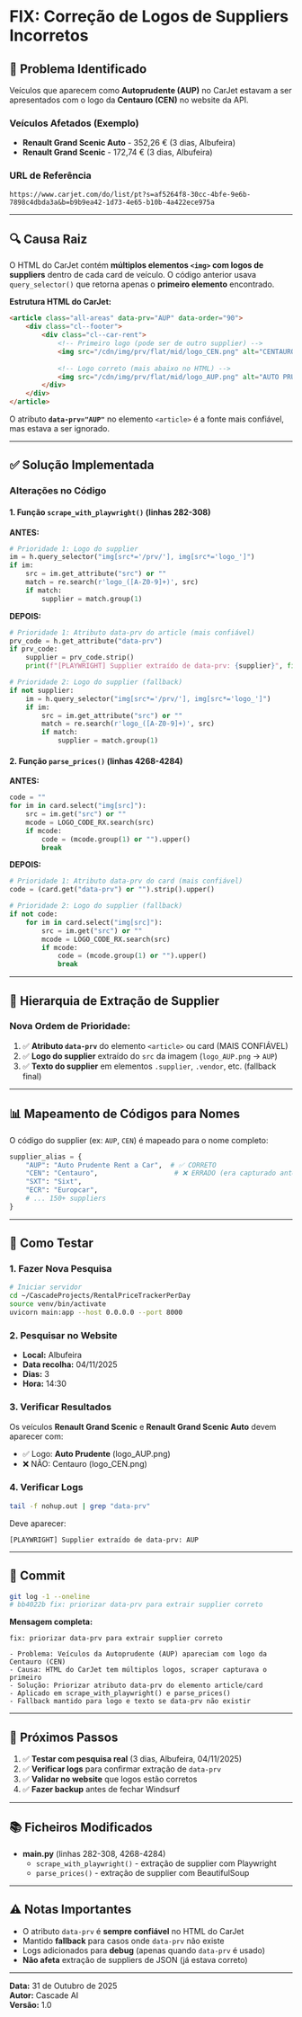 # FIX: Correção de Logos de Suppliers Incorretos

## 🐛 Problema Identificado

Veículos que aparecem como **Autoprudente (AUP)** no CarJet estavam a ser apresentados com o logo da **Centauro (CEN)** no website da API.

### Veículos Afetados (Exemplo)
- **Renault Grand Scenic Auto** - 352,26 € (3 dias, Albufeira)
- **Renault Grand Scenic** - 172,74 € (3 dias, Albufeira)

### URL de Referência
```
https://www.carjet.com/do/list/pt?s=af5264f8-30cc-4bfe-9e6b-7898c4dbda3a&b=b9b9ea42-1d73-4e65-b10b-4a422ece975a
```

---

## 🔍 Causa Raiz

O HTML do CarJet contém **múltiplos elementos `<img>` com logos de suppliers** dentro de cada card de veículo. O código anterior usava `query_selector()` que retorna apenas o **primeiro elemento** encontrado.

**Estrutura HTML do CarJet:**
```html
<article class="all-areas" data-prv="AUP" data-order="90">
    <div class="cl--footer">
        <div class="cl--car-rent">
            <!-- Primeiro logo (pode ser de outro supplier) -->
            <img src="/cdn/img/prv/flat/mid/logo_CEN.png" alt="CENTAURO">
            
            <!-- Logo correto (mais abaixo no HTML) -->
            <img src="/cdn/img/prv/flat/mid/logo_AUP.png" alt="AUTO PRUDENTE">
        </div>
    </div>
</article>
```

O atributo **`data-prv="AUP"`** no elemento `<article>` é a fonte mais confiável, mas estava a ser ignorado.

---

## ✅ Solução Implementada

### Alterações no Código

#### 1. Função `scrape_with_playwright()` (linhas 282-308)

**ANTES:**
```python
# Prioridade 1: Logo do supplier
im = h.query_selector("img[src*='/prv/'], img[src*='logo_']")
if im:
    src = im.get_attribute("src") or ""
    match = re.search(r'logo_([A-Z0-9]+)', src)
    if match:
        supplier = match.group(1)
```

**DEPOIS:**
```python
# Prioridade 1: Atributo data-prv do article (mais confiável)
prv_code = h.get_attribute("data-prv")
if prv_code:
    supplier = prv_code.strip()
    print(f"[PLAYWRIGHT] Supplier extraído de data-prv: {supplier}", file=sys.stderr, flush=True)

# Prioridade 2: Logo do supplier (fallback)
if not supplier:
    im = h.query_selector("img[src*='/prv/'], img[src*='logo_']")
    if im:
        src = im.get_attribute("src") or ""
        match = re.search(r'logo_([A-Z0-9]+)', src)
        if match:
            supplier = match.group(1)
```

#### 2. Função `parse_prices()` (linhas 4268-4284)

**ANTES:**
```python
code = ""
for im in card.select("img[src]"):
    src = im.get("src") or ""
    mcode = LOGO_CODE_RX.search(src)
    if mcode:
        code = (mcode.group(1) or "").upper()
        break
```

**DEPOIS:**
```python
# Prioridade 1: Atributo data-prv do card (mais confiável)
code = (card.get("data-prv") or "").strip().upper()

# Prioridade 2: Logo do supplier (fallback)
if not code:
    for im in card.select("img[src]"):
        src = im.get("src") or ""
        mcode = LOGO_CODE_RX.search(src)
        if mcode:
            code = (mcode.group(1) or "").upper()
            break
```

---

## 🎯 Hierarquia de Extração de Supplier

### Nova Ordem de Prioridade:
1. ✅ **Atributo `data-prv`** do elemento `<article>` ou card (MAIS CONFIÁVEL)
2. ✅ **Logo do supplier** extraído do `src` da imagem (`logo_AUP.png` → `AUP`)
3. ✅ **Texto do supplier** em elementos `.supplier`, `.vendor`, etc. (fallback final)

---

## 📊 Mapeamento de Códigos para Nomes

O código do supplier (ex: `AUP`, `CEN`) é mapeado para o nome completo:

```python
supplier_alias = {
    "AUP": "Auto Prudente Rent a Car",  # ✅ CORRETO
    "CEN": "Centauro",                   # ❌ ERRADO (era capturado antes)
    "SXT": "Sixt",
    "ECR": "Europcar",
    # ... 150+ suppliers
}
```

---

## 🧪 Como Testar

### 1. Fazer Nova Pesquisa
```bash
# Iniciar servidor
cd ~/CascadeProjects/RentalPriceTrackerPerDay
source venv/bin/activate
uvicorn main:app --host 0.0.0.0 --port 8000
```

### 2. Pesquisar no Website
- **Local:** Albufeira
- **Data recolha:** 04/11/2025
- **Dias:** 3
- **Hora:** 14:30

### 3. Verificar Resultados
Os veículos **Renault Grand Scenic** e **Renault Grand Scenic Auto** devem aparecer com:
- ✅ Logo: **Auto Prudente** (logo_AUP.png)
- ❌ NÃO: Centauro (logo_CEN.png)

### 4. Verificar Logs
```bash
tail -f nohup.out | grep "data-prv"
```

Deve aparecer:
```
[PLAYWRIGHT] Supplier extraído de data-prv: AUP
```

---

## 📝 Commit

```bash
git log -1 --oneline
# bb4022b fix: priorizar data-prv para extrair supplier correto
```

**Mensagem completa:**
```
fix: priorizar data-prv para extrair supplier correto

- Problema: Veículos da Autoprudente (AUP) apareciam com logo da Centauro (CEN)
- Causa: HTML do CarJet tem múltiplos logos, scraper capturava o primeiro
- Solução: Priorizar atributo data-prv do elemento article/card
- Aplicado em scrape_with_playwright() e parse_prices()
- Fallback mantido para logo e texto se data-prv não existir
```

---

## 🔄 Próximos Passos

1. ✅ **Testar com pesquisa real** (3 dias, Albufeira, 04/11/2025)
2. ✅ **Verificar logs** para confirmar extração de `data-prv`
3. ✅ **Validar no website** que logos estão corretos
4. ✅ **Fazer backup** antes de fechar Windsurf

---

## 📚 Ficheiros Modificados

- **main.py** (linhas 282-308, 4268-4284)
  - `scrape_with_playwright()` - extração de supplier com Playwright
  - `parse_prices()` - extração de supplier com BeautifulSoup

---

## ⚠️ Notas Importantes

- O atributo `data-prv` é **sempre confiável** no HTML do CarJet
- Mantido **fallback** para casos onde `data-prv` não existe
- Logs adicionados para **debug** (apenas quando `data-prv` é usado)
- **Não afeta** extração de suppliers de JSON (já estava correto)

---

**Data:** 31 de Outubro de 2025  
**Autor:** Cascade AI  
**Versão:** 1.0
